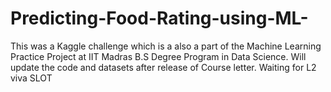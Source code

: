 # Predicting-Food-Rating-using-ML-

This was a Kaggle challenge which is a also a part of the Machine Learning Practice Project at IIT Madras B.S Degree Program in Data Science. 
Will update the code  and datasets after release of Course letter. 
Waiting for L2 viva SLOT
